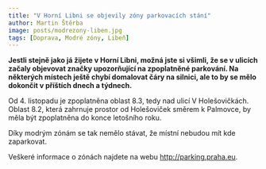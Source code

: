 ```yaml
---
title: "V Horní Libni se objevily zóny parkovacích stání"
author: Martin Štěrba
image: posts/modrezony-liben.jpg
tags: [Doprava, Modré zóny, Libeň]
---
```


**Jestli stejně jako já žijete v Horní Libni, možná jste si všimli, že se v ulicích začaly objevovat značky upozorňující na zpoplatněné parkování. Na některých místech ještě chybí domalovat čáry na silnici, ale to by se mělo dokončit v příštích dnech a týdnech.**

Od 4. listopadu je zpoplatněna oblast 8.3, tedy nad ulicí V Holešovičkách. Oblast 8.2, která zahrnuje prostor od Holešoviček směrem k Palmovce, by měla být zpoplatněna do konce letošního roku. 

Díky modrým zónám se tak nemělo stávat, že místní nebudou mít kde zaparkovat.

Veškeré informace o zónách najdete na webu http://parking.praha.eu.
